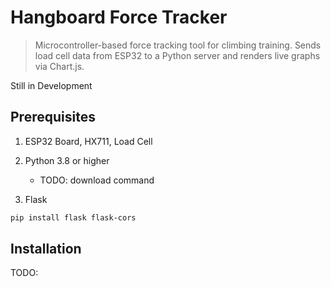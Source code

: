 # Hangboard Force Tracker
> Microcontroller-based force tracking tool for climbing training. Sends load cell data from ESP32 to a Python server and renders live graphs via Chart.js.

Still in Development

## Prerequisites
1. ESP32 Board, HX711, Load Cell

2. Python 3.8 or higher
    - TODO: download command

3. Flask
```bash 
pip install flask flask-cors
```

## Installation
TODO: 
